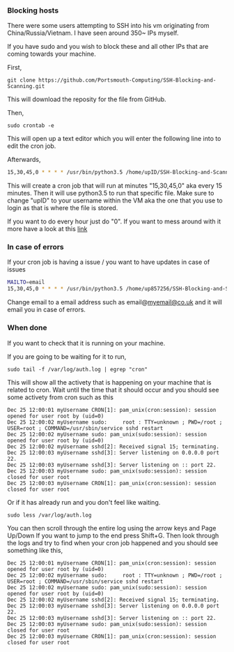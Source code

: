 ### Blocking hosts

There were some users attempting to SSH into his vm originating from China/Russia/Vietnam. I have seen around 350~ IPs myself.

If you have sudo and you wish to block these and all other IPs that are coming towards your machine.

First,
```
git clone https://github.com/Portsmouth-Computing/SSH-Blocking-and-Scanning.git
```
This will download the reposity for the file from GitHub.

Then,
```
sudo crontab -e
```
This will open up a text editor which you will enter the following line into to edit the cron job.

Afterwards,
```bash
15,30,45,0 * * * * /usr/bin/python3.5 /home/upID/SSH-Blocking-and-Scanning/cron_main.py
```
This will create a cron job that will run at minutes "15,30,45,0" aka every 15 minutes. 
Then it will use python3.5 to run that specific file.
Make sure to change "upID" to your username within the VM aka the one that you use to login as that is where the file is stored.

If you want to do every hour just do "0". If you want to mess around with it more have a look at this [link](https://crontab.guru/)

### In case of errors

If your cron job is having a issue / you want to have updates in case of issues
```bash
MAILTO=email
15,30,45,0 * * * * /usr/bin/python3.5 /home/up857256/SSH-Blocking-and-Scanning/cron_main.py
```
Change email to a email address such as email@myemail@co.uk and it will email you in case of errors.

### When done

If you want to check that it is running on your machine.

If you are going to be waiting for it to run,
```
sudo tail -f /var/log/auth.log | egrep "cron"
```
This will show all the activety that is happening on your machine that is related to cron. Wait until the time that it should occur and you should see some activety from cron such as this
```
Dec 25 12:00:01 myUsername CRON[1]: pam_unix(cron:session): session opened for user root by (uid=0)
Dec 25 12:00:02 myUsername sudo:     root : TTY=unknown ; PWD=/root ; USER=root ; COMMAND=/usr/sbin/service sshd restart
Dec 25 12:00:02 myUsername sudo: pam_unix(sudo:session): session opened for user root by (uid=0)
Dec 25 12:00:02 myUsername sshd[2]: Received signal 15; terminating.
Dec 25 12:00:03 myUsername sshd[3]: Server listening on 0.0.0.0 port 22.
Dec 25 12:00:03 myUsername sshd[3]: Server listening on :: port 22.
Dec 25 12:00:03 myUsername sudo: pam_unix(sudo:session): session closed for user root
Dec 25 12:00:03 myUsername CRON[1]: pam_unix(cron:session): session closed for user root
```

Or if it has already run and you don't feel like waiting.
```
sudo less /var/log/auth.log
```
You can then scroll through the entire log using the arrow keys and Page Up/Down
If you want to jump to the end press Shift+G.
Then look through the logs and try to find when your cron job happened and you should see something like this,
```
Dec 25 12:00:01 myUsername CRON[1]: pam_unix(cron:session): session opened for user root by (uid=0)
Dec 25 12:00:02 myUsername sudo:     root : TTY=unknown ; PWD=/root ; USER=root ; COMMAND=/usr/sbin/service sshd restart
Dec 25 12:00:02 myUsername sudo: pam_unix(sudo:session): session opened for user root by (uid=0)
Dec 25 12:00:02 myUsername sshd[2]: Received signal 15; terminating.
Dec 25 12:00:03 myUsername sshd[3]: Server listening on 0.0.0.0 port 22.
Dec 25 12:00:03 myUsername sshd[3]: Server listening on :: port 22.
Dec 25 12:00:03 myUsername sudo: pam_unix(sudo:session): session closed for user root
Dec 25 12:00:03 myUsername CRON[1]: pam_unix(cron:session): session closed for user root
```
